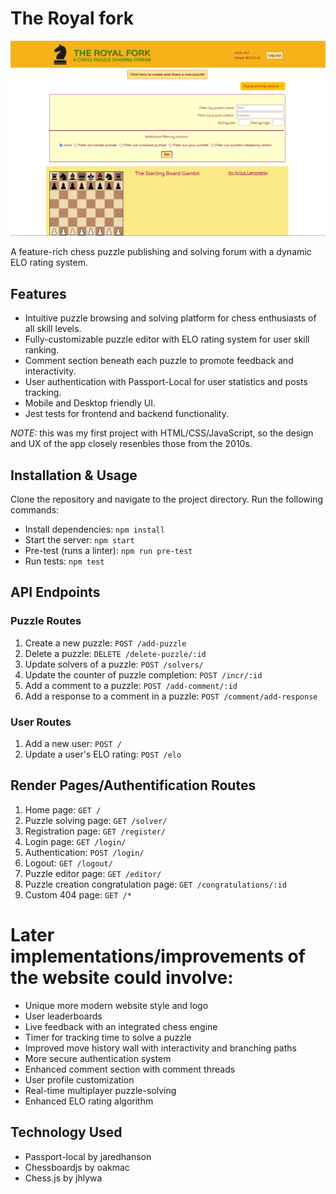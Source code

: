 # The Royal fork

![Royal Fork Website Img](https://github.com/ArijusLengvenis/royal-fork/blob/main/img/the-royal-fork.png?raw=true)

A feature-rich chess puzzle publishing and solving forum with a dynamic ELO rating system.

## Features
- Intuitive puzzle browsing and solving platform for chess enthusiasts of all skill levels.
- Fully-customizable puzzle editor with ELO rating system for user skill ranking.
- Comment section beneath each puzzle to promote feedback and interactivity.
- User authentication with Passport-Local for user statistics and posts tracking.
- Mobile and Desktop friendly UI.
- Jest tests for frontend and backend functionality.

*NOTE:* this was my first project with HTML/CSS/JavaScript, so the design and UX of the app closely resenbles those from the 2010s.

## Installation & Usage
Clone the repository and navigate to the project directory. Run the following commands:

- Install dependencies: `npm install`
- Start the server: `npm start`
- Pre-test (runs a linter): `npm run pre-test`
- Run tests: `npm test`

## API Endpoints

### Puzzle Routes

1. Create a new puzzle: `POST /add-puzzle`
2. Delete a puzzle: `DELETE /delete-puzzle/:id`
3. Update solvers of a puzzle: `POST /solvers/`
4. Update the counter of puzzle completion: `POST /incr/:id`
5. Add a comment to a puzzle: `POST /add-comment/:id`
6. Add a response to a comment in a puzzle: `POST /comment/add-response`

### User Routes

1. Add a new user: `POST /`
2. Update a user's ELO rating: `POST /elo`

## Render Pages/Authentification Routes

1. Home page: `GET /`
2. Puzzle solving page: `GET /solver/`
3. Registration page: `GET /register/`
4. Login page: `GET /login/`
5. Authentication: `POST /login/`
6. Logout: `GET /logout/`
7. Puzzle editor page: `GET /editor/`
8. Puzzle creation congratulation page: `GET /congratulations/:id`
9. Custom 404 page: `GET /*`

# Later implementations/improvements of the website could involve: 

- Unique more modern website style and logo
- User leaderboards
- Live feedback with an integrated chess engine
- Timer for tracking time to solve a puzzle
- Improved move history wall with interactivity and branching paths
- More secure authentication system
- Enhanced comment section with comment threads
- User profile customization
- Real-time multiplayer puzzle-solving
- Enhanced ELO rating algorithm

## Technology Used
- Passport-local by jaredhanson
- Chessboardjs by oakmac
- Chess.js by jhlywa
